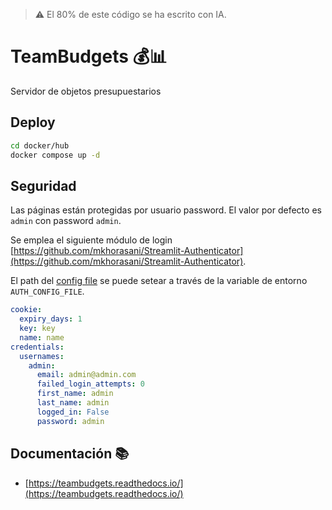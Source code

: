 > ⚠️ El 80% de este código se ha escrito con IA.

# TeamBudgets 💰📊

Servidor de objetos presupuestarios 


## Deploy

```bash
cd docker/hub
docker compose up -d
```

## Seguridad

Las páginas están protegidas por usuario password. El valor por defecto es `admin` con password `admin`.

Se emplea el siguiente módulo de login [https://github.com/mkhorasani/Streamlit-Authenticator](https://github.com/mkhorasani/Streamlit-Authenticator).

El path del [config file](https://github.com/mkhorasani/Streamlit-Authenticator) se puede setear a través de la variable de entorno `AUTH_CONFIG_FILE`.

```yaml
cookie:
  expiry_days: 1
  key: key
  name: name
credentials:
  usernames:
    admin:
      email: admin@admin.com
      failed_login_attempts: 0 
      first_name: admin
      last_name: admin
      logged_in: False 
      password: admin 
```

## Documentación 📚

* [https://teambudgets.readthedocs.io/](https://teambudgets.readthedocs.io/) 
